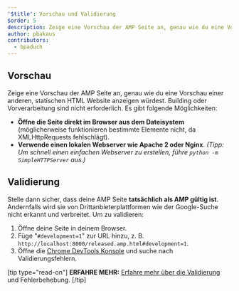 ```yaml
---
'$title': Vorschau und Validierung
$order: 5
description: Zeige eine Vorschau der AMP Seite an, genau wie du eine Vorschau einer anderen, statischen HTML Website anzeigen würdest. Building oder Vorverarbeitung sind nicht …
author: pbakaus
contributors:
  - bpaduch
---
```


## Vorschau

Zeige eine Vorschau der AMP Seite an, genau wie du eine Vorschau einer anderen, statischen HTML Website anzeigen würdest. Building oder Vorverarbeitung sind nicht erforderlich. Es gibt folgende Möglichkeiten:

- **Öffne die Seite direkt im Browser aus dem Dateisystem** (möglicherweise funktionieren bestimmte Elemente nicht, da XMLHttpRequests fehlschlägt).
- **Verwende einen lokalen Webserver wie Apache 2 oder Nginx**. _(Tipp: Um schnell einen einfachen Webserver zu erstellen, führe `python -m SimpleHTTPServer` aus.)_

## Validierung

Stelle dann sicher, dass deine AMP Seite **tatsächlich als AMP gültig ist**. Andernfalls wird sie von Drittanbieterplattformen wie der Google-Suche nicht erkannt und verbreitet. Um zu validieren:

1. Öffne deine Seite in deinem Browser.
2. Füge "`#development=1`" zur URL hinzu, z. B. `http://localhost:8000/released.amp.html#development=1`.
3. Öffne die [Chrome DevTools Konsole](https://developers.google.com/web/tools/chrome-devtools/debug/console/) und suche nach Validierungsfehlern.

[tip type="read-on"] **ERFAHRE MEHR:** [Erfahre mehr über die Validierung](../../../../documentation/guides-and-tutorials/learn/validation-workflow/validate_amp.md) und Fehlerbehebung. [/tip]
